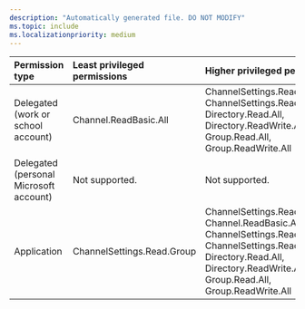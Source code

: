 ```yaml
---
description: "Automatically generated file. DO NOT MODIFY"
ms.topic: include
ms.localizationpriority: medium
---
```


|Permission type|Least privileged permissions|Higher privileged permissions|
|:---|:---|:---|
|Delegated (work or school account)|Channel.ReadBasic.All|ChannelSettings.ReadWrite.All, ChannelSettings.Read.All, Directory.Read.All, Directory.ReadWrite.All, Group.Read.All, Group.ReadWrite.All|
|Delegated (personal Microsoft account)|Not supported.|Not supported.|
|Application|ChannelSettings.Read.Group|ChannelSettings.ReadWrite.Group, Channel.ReadBasic.All, ChannelSettings.Read.All, ChannelSettings.ReadWrite.All, Directory.Read.All, Directory.ReadWrite.All, Group.Read.All, Group.ReadWrite.All|

